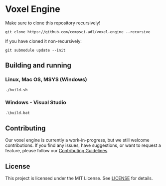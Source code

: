 # Voxel Engine

Make sure to clone this repository recursively!
```
git clone https://github.com/compsci-adl/voxel-engine --recursive
```

If you have cloned it non-recursively:
```
git submodule update --init
```

## Building and running

### Linux, Mac OS, MSYS (Windows)

```sh
./build.sh
```

### Windows - Visual Studio

```bat
.\build.bat
```

## Contributing

Our voxel engine is currently a work-in-progress, but we still welcome contributions. If you find any issues, have suggestions, or want to request a feature, please follow our [Contributing Guidelines](https://github.com/compsci-adl/.github/blob/main/CONTRIBUTING.md).

## License

This project is licensed under the MIT License.
See [LICENSE](LICENSE) for details.
